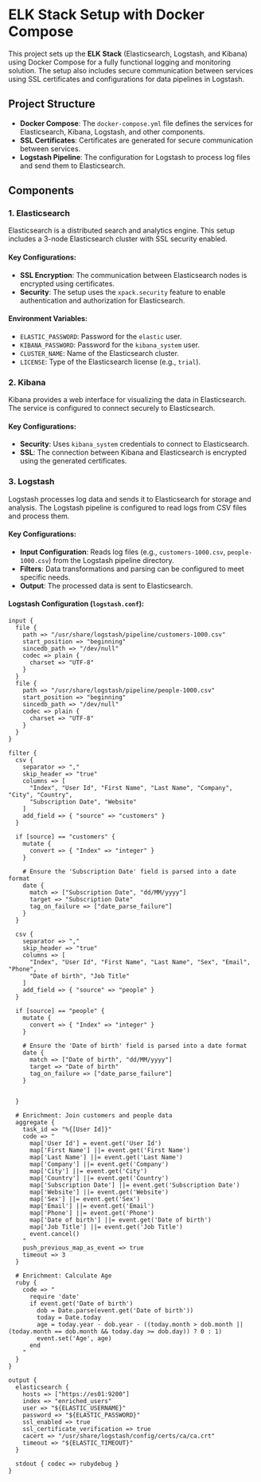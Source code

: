 # ELK Stack Setup with Docker Compose

This project sets up the **ELK Stack** (Elasticsearch, Logstash, and Kibana) using Docker Compose for a fully functional logging and monitoring solution. The setup also includes secure communication between services using SSL certificates and configurations for data pipelines in Logstash.

## Project Structure

- **Docker Compose**: The `docker-compose.yml` file defines the services for Elasticsearch, Kibana, Logstash, and other components.
- **SSL Certificates**: Certificates are generated for secure communication between services.
- **Logstash Pipeline**: The configuration for Logstash to process log files and send them to Elasticsearch.

## Components

### 1. **Elasticsearch**
Elasticsearch is a distributed search and analytics engine. This setup includes a 3-node Elasticsearch cluster with SSL security enabled.

#### Key Configurations:
- **SSL Encryption**: The communication between Elasticsearch nodes is encrypted using certificates.
- **Security**: The setup uses the `xpack.security` feature to enable authentication and authorization for Elasticsearch.

#### Environment Variables:
- `ELASTIC_PASSWORD`: Password for the `elastic` user.
- `KIBANA_PASSWORD`: Password for the `kibana_system` user.
- `CLUSTER_NAME`: Name of the Elasticsearch cluster.
- `LICENSE`: Type of the Elasticsearch license (e.g., `trial`).

### 2. **Kibana**
Kibana provides a web interface for visualizing the data in Elasticsearch. The service is configured to connect securely to Elasticsearch.

#### Key Configurations:
- **Security**: Uses `kibana_system` credentials to connect to Elasticsearch.
- **SSL**: The connection between Kibana and Elasticsearch is encrypted using the generated certificates.

### 3. **Logstash**
Logstash processes log data and sends it to Elasticsearch for storage and analysis. The Logstash pipeline is configured to read logs from CSV files and process them.

#### Key Configurations:
- **Input Configuration**: Reads log files (e.g., `customers-1000.csv`, `people-1000.csv`) from the Logstash pipeline directory.
- **Filters**: Data transformations and parsing can be configured to meet specific needs.
- **Output**: The processed data is sent to Elasticsearch.

#### Logstash Configuration (`logstash.conf`):
```plaintext
input {
  file {
    path => "/usr/share/logstash/pipeline/customers-1000.csv"
    start_position => "beginning"
    sincedb_path => "/dev/null"
    codec => plain {
      charset => "UTF-8"
    }
  }
  file {
    path => "/usr/share/logstash/pipeline/people-1000.csv"
    start_position => "beginning"
    sincedb_path => "/dev/null"
    codec => plain {
      charset => "UTF-8"
    }
  }
}

filter {
  csv {
    separator => ","
    skip_header => "true"
    columns => [
      "Index", "User Id", "First Name", "Last Name", "Company", "City", "Country", 
      "Subscription Date", "Website"
    ]
    add_field => { "source" => "customers" }
  }
  
  if [source] == "customers" {
    mutate {
      convert => { "Index" => "integer" }
    }
    
    # Ensure the 'Subscription Date' field is parsed into a date format
    date {
      match => ["Subscription Date", "dd/MM/yyyy"]
      target => "Subscription Date"
      tag_on_failure => ["date_parse_failure"]
    }
  }

  csv {
    separator => ","
    skip_header => "true"
    columns => [
      "Index", "User Id", "First Name", "Last Name", "Sex", "Email", "Phone", 
      "Date of birth", "Job Title"
    ]
    add_field => { "source" => "people" }
  }
  
  if [source] == "people" {
    mutate {
      convert => { "Index" => "integer" }
    }
    
    # Ensure the 'Date of birth' field is parsed into a date format
    date {
      match => ["Date of birth", "dd/MM/yyyy"]
      target => "Date of birth"
      tag_on_failure => ["date_parse_failure"]
    }

    
  }

  # Enrichment: Join customers and people data
  aggregate {
    task_id => "%{[User Id]}"
    code => "
      map['User Id'] = event.get('User Id')
      map['First Name'] ||= event.get('First Name')
      map['Last Name'] ||= event.get('Last Name')
      map['Company'] ||= event.get('Company')
      map['City'] ||= event.get('City')
      map['Country'] ||= event.get('Country')
      map['Subscription Date'] ||= event.get('Subscription Date')
      map['Website'] ||= event.get('Website')
      map['Sex'] ||= event.get('Sex')
      map['Email'] ||= event.get('Email')
      map['Phone'] ||= event.get('Phone')
      map['Date of birth'] ||= event.get('Date of birth')
      map['Job Title'] ||= event.get('Job Title')
      event.cancel()
    "
    push_previous_map_as_event => true
    timeout => 3
  }

  # Enrichment: Calculate Age
  ruby {
    code => "
      require 'date'
      if event.get('Date of birth')
        dob = Date.parse(event.get('Date of birth'))
        today = Date.today
        age = today.year - dob.year - ((today.month > dob.month || (today.month == dob.month && today.day >= dob.day)) ? 0 : 1)
        event.set('Age', age)
      end
    "
  }
}

output {
  elasticsearch {
    hosts => ["https://es01:9200"]
    index => "enriched_users"
    user => "${ELASTIC_USERNAME}"
    password => "${ELASTIC_PASSWORD}"
    ssl_enabled => true
    ssl_certificate_verification => true
    cacert => "/usr/share/logstash/config/certs/ca/ca.crt"
    timeout => "${ELASTIC_TIMEOUT}"
  }

  stdout { codec => rubydebug }
}
